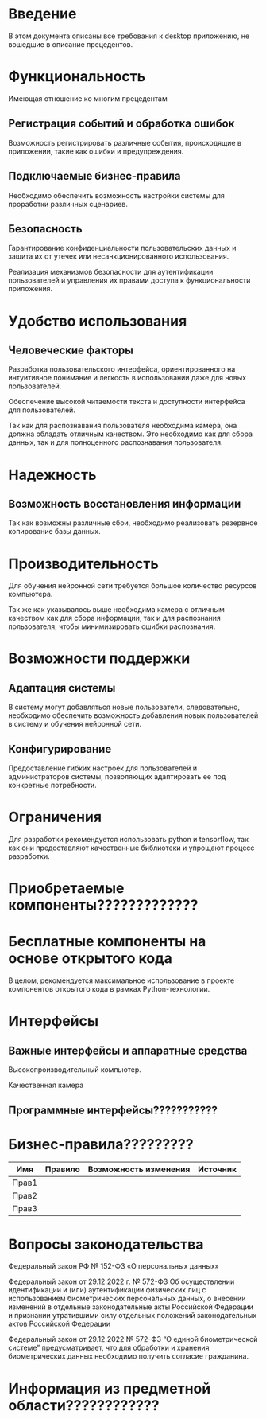 ﻿
# **Введение**
В этом документа описаны все требования к desktop приложению, не вошедшие в описание прецедентов.
# **Функциональность**
Имеющая отношение ко многим прецедентам
## **Регистрация событий и обработка ошибок**
Возможность регистрировать различные события, происходящие в приложении, такие как ошибки и предупреждения.
## **Подключаемые бизнес-правила**
Необходимо обеспечить возможность настройки системы для проработки различных сценариев.
## **Безопасность**
Гарантирование конфиденциальности пользовательских данных и защита их от утечек или несанкционированного использования.

Реализация механизмов безопасности для аутентификации пользователей и управления их правами доступа к функциональности приложения.
# **Удобство использования**
## **Человеческие факторы**
Разработка пользовательского интерфейса, ориентированного на интуитивное понимание и легкость в использовании даже для новых пользователей.

Обеспечение высокой читаемости текста и доступности интерфейса для пользователей.

Так как для распознавания пользователя необходима камера, она должна обладать отличным качеством. Это необходимо как для сбора данных, так и для полноценного распознавания пользователя.
# **Надежность**
## **Возможность восстановления информации**
Так как возможны различные сбои, необходимо реализовать резервное копирование базы данных.
# **Производительность**
Для обучения нейронной сети требуется большое количество ресурсов компьютера.

Так же как указывалось выше необходима камера с отличным качеством как для сбора информации, так и для распознания пользователя, чтобы минимизировать ошибки распознания.
# **Возможности поддержки**
## **Адаптация системы**
В систему могут добавляться новые пользователи, следовательно, необходимо обеспечить возможность добавления новых пользователей в систему и обучения нейронной сети.
## **Конфигурирование**
Предоставление гибких настроек для пользователей и администраторов системы, позволяющих адаптировать ее под конкретные потребности.
# **Ограничения**
Для разработки рекомендуется использовать python и tensorflow, так как они предоставляют качественные библиотеки и упрощают процесс разработки.
# **Приобретаемые компоненты?????????????**

# **Бесплатные компоненты на основе открытого кода**
В целом, рекомендуется максимальное использование в проекте компонентов открытого кода в рамках Python-технологии.
# **Интерфейсы**
## **Важные интерфейсы и аппаратные средства**
Высокопроизводительный компьютер.

Качественная камера
## **Программные интерфейсы???????????**

# **Бизнес-правила?????????**

|**Имя**|**Правило**|**Возможность изменения**|**Источник**|
| :-: | :-: | :-: | :-: |
|Прав1||||
|Прав2||||
|Прав3||||
#
# **Вопросы законодательства**
Федеральный закон РФ № 152-ФЗ «О персональных данных»

Федеральный закон от 29.12.2022 г. № 572-ФЗ Об осуществлении идентификации и (или) аутентификации физических лиц с использованием биометрических персональных данных, о внесении изменений в отдельные законодательные акты Российской Федерации и признании утратившими силу отдельных положений законодательных актов Российской Федерации

Федеральный закон от 29.12.2022 № 572-ФЗ “О единой биометрической системе” предусматривает, что для обработки и хранения биометрических данных необходимо получить согласие гражданина.
# **Информация из предметной области????????????**

